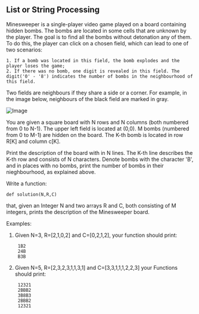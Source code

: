 ## List or String Processing
Minesweeper is a single-player video game played on a board containing hidden bombs. The bombs are located in some cells that are unknown by the player. The goal is to find all the bombs without detonation any of them. To do this, the player can click on a chosen field, which can lead to one of two scenarios:

    1. If a bomb was located in this field, the bomb explodes and the player loses the game;
    2. If there was no bomb, one digit is revealed in this field. The digit('0' - '8') indicates the number of bombs in the neighbourhood of this field.
    
Two fields are neighbours if they share a side or a corner. For example, in the image below, neighbours of the black field are marked in gray.

![Image](https://github.com/user-attachments/assets/f9f89bb7-64c6-4a94-9792-109d8ccef30e)

You are given a square board with N rows and N columns (both numbered from 0 to N-1). The upper left field is located at (0,0). M bombs (numbered from 0 to M-1) are hidden on the board. The K-th bomb is located in row R[K] and column c[K].

Print the description of the board with in N lines. The K-th line describes the K-th row and consists of N characters. Denote bombs with the character 'B', and in  places with no bombs, print the number of bombs in their nieghbourhood, as explained above.

Write a function:
    
    def solution(N,R,C)
    
that, given an Integer N and two arrays R and C, both consisting of M integers, prints the description of the Minesweeper board.

Examples:

1. Given N=3, R=[2,1,0,2] and C=[0,2,1,2], your function should print:

        1B2
        24B
        B3B

2. Given N=5, R=[2,3,2,3,1,1,3,1] and C=[3,3,1,1,1,2,2,3] your Functions should print:

        12321
        2BBB2
        3B8B3
        2BBB2
        12321

